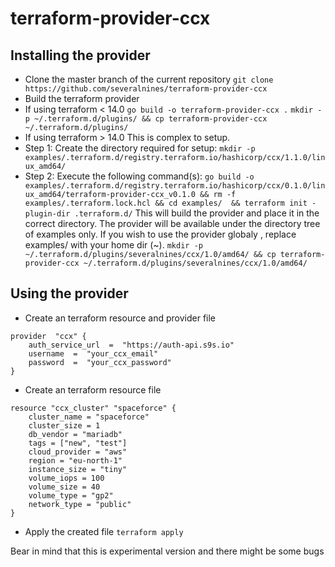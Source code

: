 
# terraform-provider-ccx

**Installing the provider**
--
 - Clone the master branch of the current repository
 `git clone https://github.com/severalnines/terraform-provider-ccx`
 - Build the terraform provider
- If using terraform < 14.0
`go build -o terraform-provider-ccx .`
`mkdir -p ~/.terraform.d/plugins/ && cp terraform-provider-ccx ~/.terraform.d/plugins/`
- If using terraform > 14.0
This is complex to setup. 
- Step 1: Create the directory required for setup: `mkdir -p examples/.terraform.d/registry.terraform.io/hashicorp/ccx/1.1.0/linux_amd64/`
- Step 2: Execute the following command(s): `go build -o examples/.terraform.d/registry.terraform.io/hashicorp/ccx/0.1.0/linux_amd64/terraform-provider-ccx_v0.1.0 && rm -f examples/.terraform.lock.hcl && cd examples/  && terraform init -plugin-dir .terraform.d/`
This will build the provider and place it in the correct directory. The provider will be available under the directory tree of examples only. If you wish to use the provider globaly , replace examples/ with your home dir (~).
`mkdir -p ~/.terraform.d/plugins/severalnines/ccx/1.0/amd64/ && cp terraform-provider-ccx ~/.terraform.d/plugins/severalnines/ccx/1.0/amd64/`

## **Using the provider**
- Create an terraform resource and provider file
```
provider  "ccx" {
	auth_service_url  =  "https://auth-api.s9s.io" 
	username  =  "your_ccx_email"
	password  =  "your_ccx_password"
}
```
- Create an terraform resource file
```
resource "ccx_cluster" "spaceforce" {
    cluster_name = "spaceforce"
    cluster_size = 1
    db_vendor = "mariadb"
    tags = ["new", "test"]
    cloud_provider = "aws"
    region = "eu-north-1"
    instance_size = "tiny"
    volume_iops = 100
    volume_size = 40
    volume_type = "gp2"
    network_type = "public"
}
```
- Apply the created file
`terraform apply`

Bear in mind that this is experimental version and there might be some bugs
